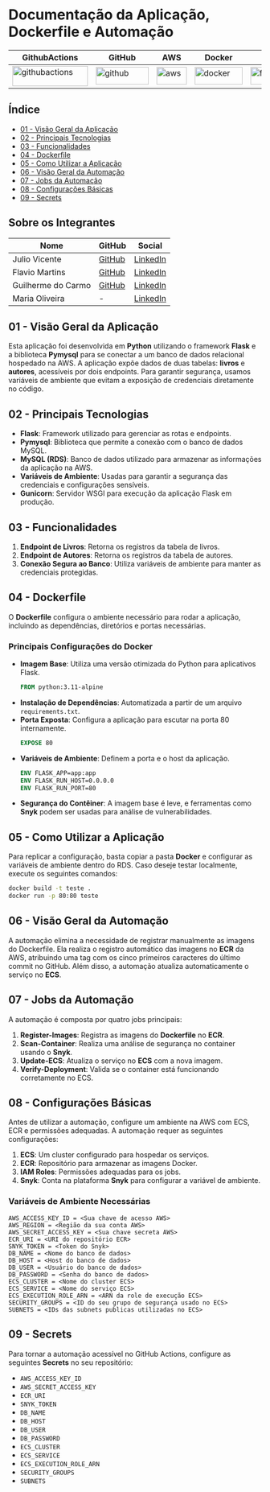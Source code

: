 # Documentação da Aplicação, Dockerfile e Automação

| GithubActions | GitHub | AWS | Docker | Flask | Python |
|---------------|--------|-----|--------|-------|--------|
| <img src="https://img.shields.io/badge/github%20actions-%232671E5.svg?style=for-the-badge&logo=githubactions&logoColor=green" title="GithubActions" alt="githubactions" width="150" height="40"> | <img src="https://img.shields.io/badge/github-%23121011.svg?style=for-the-badge&logo=github&logoColor=white" title="GitHub" alt="github" width="105" height="35"> | <img src="https://img.shields.io/badge/AWS-%23FF9900.svg?style=for-the-badge&logo=amazon-aws&logoColor=white" title="AWS" alt="aws" width="60" height="35"> | <img src="https://img.shields.io/badge/docker-%232496ED.svg?style=for-the-badge&logo=docker&logoColor=white" title="Docker" alt="docker" width="95" height="35"> | <img src="https://img.shields.io/badge/Flask-%23000.svg?style=for-the-badge&logo=flask&logoColor=white" title="Flask" alt="flask" width="95" height="35"> | <img src="https://img.shields.io/badge/Python-%233776AB.svg?style=for-the-badge&logo=python&logoColor=white" title="Python" alt="python" width="110" height="35"> |

## Índice
* [01 - Visão Geral da Aplicação](#01---visão-geral-da-aplicação)
* [02 - Principais Tecnologias](#02---principais-tecnologias)
* [03 - Funcionalidades](#03---funcionalidades)
* [04 - Dockerfile](#04---dockerfile)
* [05 - Como Utilizar a Aplicação](#05---como-utilizar-a-aplicação)
* [06 - Visão Geral da Automação](#06---visão-geral-da-automação)
* [07 - Jobs da Automação](#07---jobs-da-automação)
* [08 - Configurações Básicas](#08---configurações-básicas)
* [09 - Secrets](#09---secrets)

## Sobre os Integrantes 
| Nome | GitHub | Social |
| ---| ---| ---|
| Julio Vicente | [GitHub](https://github.com/Julio-vincente) | [LinkedIn](https://www.linkedin.com/in/julio-vicente-b08239276/) |
| Flavio Martins | [GitHub](https://github.com/Flaviomartinx) | [LinkedIn](https://www.linkedin.com/in/flavio-martins-mendes) |
| Guilherme do Carmo | [GitHub](https://github.com/GuiROC1) | [LinkedIn](https://www.linkedin.com/in/guilherme-r-carmo/) |
| Maria Oliveira | - | [LinkedIn](https://www.linkedin.com/in/maria-oliveiraa67) |

## 01 - Visão Geral da Aplicação
Esta aplicação foi desenvolvida em **Python** utilizando o framework **Flask** e a biblioteca **Pymysql** para se conectar a um banco de dados relacional hospedado na AWS. A aplicação expõe dados de duas tabelas: **livros** e **autores**, acessíveis por dois endpoints. Para garantir segurança, usamos variáveis de ambiente que evitam a exposição de credenciais diretamente no código.

## 02 - Principais Tecnologias
- **Flask**: Framework utilizado para gerenciar as rotas e endpoints.
- **Pymysql**: Biblioteca que permite a conexão com o banco de dados MySQL.
- **MySQL (RDS)**: Banco de dados utilizado para armazenar as informações da aplicação na AWS.
- **Variáveis de Ambiente**: Usadas para garantir a segurança das credenciais e configurações sensíveis.
- **Gunicorn**: Servidor WSGI para execução da aplicação Flask em produção.

## 03 - Funcionalidades
1. **Endpoint de Livros**: Retorna os registros da tabela de livros.
2. **Endpoint de Autores**: Retorna os registros da tabela de autores.
3. **Conexão Segura ao Banco**: Utiliza variáveis de ambiente para manter as credenciais protegidas.

## 04 - Dockerfile
O **Dockerfile** configura o ambiente necessário para rodar a aplicação, incluindo as dependências, diretórios e portas necessárias.

### Principais Configurações do Docker
- **Imagem Base**: Utiliza uma versão otimizada do Python para aplicativos Flask.
  ```dockerfile
  FROM python:3.11-alpine
  ```
- **Instalação de Dependências**: Automatizada a partir de um arquivo `requirements.txt`.
- **Porta Exposta**: Configura a aplicação para escutar na porta 80 internamente.
  ```dockerfile
  EXPOSE 80
  ```
- **Variáveis de Ambiente**: Definem a porta e o host da aplicação.
  ```dockerfile
  ENV FLASK_APP=app:app
  ENV FLASK_RUN_HOST=0.0.0.0
  ENV FLASK_RUN_PORT=80
  ```
- **Segurança do Contêiner**: A imagem base é leve, e ferramentas como **Snyk** podem ser usadas para análise de vulnerabilidades.

## 05 - Como Utilizar a Aplicação
Para replicar a configuração, basta copiar a pasta **Docker** e configurar as variáveis de ambiente dentro do RDS. Caso deseje testar localmente, execute os seguintes comandos:

```bash
docker build -t teste .
docker run -p 80:80 teste
```

## 06 - Visão Geral da Automação
A automação elimina a necessidade de registrar manualmente as imagens do Dockerfile. Ela realiza o registro automático das imagens no **ECR** da AWS, atribuindo uma tag com os cinco primeiros caracteres do último commit no GitHub. Além disso, a automação atualiza automaticamente o serviço no **ECS**.

## 07 - Jobs da Automação
A automação é composta por quatro jobs principais:
1. **Register-Images**: Registra as imagens do **Dockerfile** no **ECR**.
2. **Scan-Container**: Realiza uma análise de segurança no container usando o **Snyk**.
3. **Update-ECS**: Atualiza o serviço no **ECS** com a nova imagem.
4. **Verify-Deployment**: Valida se o container está funcionando corretamente no ECS.

## 08 - Configurações Básicas
Antes de utilizar a automação, configure um ambiente na AWS com ECS, ECR e permissões adequadas. A automação requer as seguintes configurações:

1. **ECS**: Um cluster configurado para hospedar os serviços.
2. **ECR**: Repositório para armazenar as imagens Docker.
3. **IAM Roles**: Permissões adequadas para os jobs.
4. **Snyk**: Conta na plataforma **Snyk** para configurar a variável de ambiente.

### Variáveis de Ambiente Necessárias
```text
AWS_ACCESS_KEY_ID = <Sua chave de acesso AWS>
AWS_REGION = <Região da sua conta AWS>
AWS_SECRET_ACCESS_KEY = <Sua chave secreta AWS>
ECR_URI = <URI do repositório ECR>
SNYK_TOKEN = <Token do Snyk>
DB_NAME = <Nome do banco de dados>
DB_HOST = <Host do banco de dados>
DB_USER = <Usuário do banco de dados>
DB_PASSWORD = <Senha do banco de dados>
ECS_CLUSTER = <Nome do cluster ECS>
ECS_SERVICE = <Nome do serviço ECS>
ECS_EXECUTION_ROLE_ARN = <ARN da role de execução ECS>
SECURITY_GROUPS = <ID do seu grupo de segurança usado no ECS>
SUBNETS = <IDs das subnets publicas utilizadas no ECS>
```

## 09 - Secrets
Para tornar a automação acessível no GitHub Actions, configure as seguintes **Secrets** no seu repositório:
- `AWS_ACCESS_KEY_ID`
- `AWS_SECRET_ACCESS_KEY`
- `ECR_URI`
- `SNYK_TOKEN`
- `DB_NAME`
- `DB_HOST`
- `DB_USER`
- `DB_PASSWORD`
- `ECS_CLUSTER`
- `ECS_SERVICE`
- `ECS_EXECUTION_ROLE_ARN`
- `SECURITY_GROUPS`
- `SUBNETS`